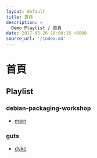 ```yaml
---
layout: default
title: 首頁
description: >
  Demo Playlist / 首頁
date: 2017-05-26 18:00:15 +0800
source_url: '/index.md'
---
```


# 首頁

## Playlist

### debian-packaging-workshop

* [main](https://samwhelp.github.io/demo-playlist/all/debian-packaging-workshop/main.m3u)

### guts

* [dykc](https://samwhelp.github.io/demo-playlist/all/guts/dykc.m3u)
